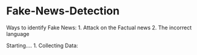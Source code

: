 # Fake-News-Detection

Ways to identify Fake News:
    1. Attack on the Factual news
    2. The incorrect language

Starting....
    1. Collecting Data:
